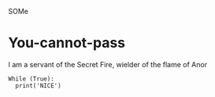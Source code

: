 SOMe


# You-cannot-pass
I am a servant of the Secret Fire, wielder of the flame of Anor


````
While (True):
  print('NICE')
````
